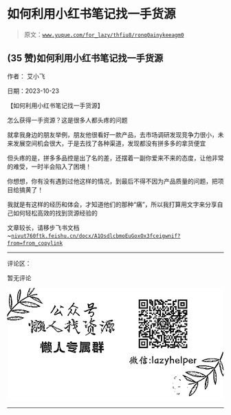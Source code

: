 # 如何利用小红书笔记找一手货源

> 原文：[`www.yuque.com/for_lazy/thfiu8/ronq0ainykeeagm0`](https://www.yuque.com/for_lazy/thfiu8/ronq0ainykeeagm0)

## (35 赞)如何利用小红书笔记找一手货源

作者： 艾小飞

日期：2023-10-23

【如何利用小红书笔记找一手货源】

怎么获得一手资源？这是很多人都头疼的问题

就拿我身边的朋友举例，朋友他很看好一款产品，去市场调研发现竞争力很小，未来发展空间机会很大，于是去找了各种渠道，发现都没有拼多多的拿货便宜

但头疼的是，拼多多品控是出了名的差，还摆着一副你爱来不来的态度，让他非常的难受，一时半会陷入了困境！

你想想，你有没有遇到过他这样的情况，到最后不得不因为产品质量的问题，把项目给搞黄了！

我就是有这样的经历和体会，才知道他们的那种“痛”，所以我打算用文字来分享自己如何轻松高效的找到货源经验的

文章较长，请移步飞书文档~[`nivut760ftk.feishu.cn/docx/A1OsdlcbmoEuGoxOx3fceigwnif?from=from_copylink`](https://nivut760ftk.feishu.cn/docx/A1OsdlcbmoEuGoxOx3fceigwnif?from=from_copylink)

* * *

评论区：

暂无评论

![](img/1c37d505930596d12a88ab23e11aa07a.png)

* * *